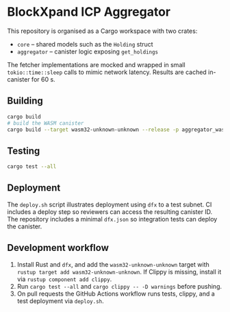 # BlockXpand ICP Aggregator

This repository is organised as a Cargo workspace with two crates:

- `core` – shared models such as the `Holding` struct
- `aggregator` – canister logic exposing `get_holdings`

The fetcher implementations are mocked and wrapped in small `tokio::time::sleep`
calls to mimic network latency. Results are cached in-canister for 60&nbsp;s.

## Building

```bash
cargo build
# build the WASM canister
cargo build --target wasm32-unknown-unknown --release -p aggregator_wasm
```

## Testing

```bash
cargo test --all
```

## Deployment

The `deploy.sh` script illustrates deployment using `dfx` to a test subnet. CI
includes a deploy step so reviewers can access the resulting canister ID.
The repository includes a minimal `dfx.json` so integration tests can deploy the canister.

## Development workflow

1. Install Rust and `dfx`, and add the `wasm32-unknown-unknown` target with `rustup target add wasm32-unknown-unknown`.
   If Clippy is missing, install it via `rustup component add clippy`.
2. Run `cargo test --all` and `cargo clippy -- -D warnings` before pushing.
3. On pull requests the GitHub Actions workflow runs tests, clippy, and a test
   deployment via `deploy.sh`.


